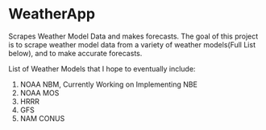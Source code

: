 # WeatherApp
Scrapes Weather Model Data and makes forecasts. The goal of this project is to scrape weather model data from a variety of weather models(Full List below), and to make accurate forecasts.

List of Weather Models that I hope to eventually include:

<ol>
<li>NOAA NBM, Currently Working on Implementing NBE</li>
<li>NOAA MOS</li>
<li>HRRR</li>
<li>GFS</li>
<li>NAM CONUS</li>
</ol>
